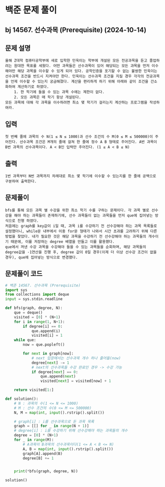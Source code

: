 # 백준 문제 풀이
## bj 14567. 선수과목 (Prerequisite) (2024-10-14)

## 문제 설명
    올해 Z대학 컴퓨터공학부에 새로 입학한 민욱이는 학부에 개설된 모든 전공과목을 듣고 졸업하려는 원대한 목표를 세웠다. 어떤 과목들은 선수과목이 있어 해당되는 모든 과목을 먼저 이수해야만 해당 과목을 이수할 수 있게 되어 있다. 공학인증을 포기할 수 없는 불쌍한 민욱이는 선수과목 조건을 반드시 지켜야만 한다. 민욱이는 선수과목 조건을 지킬 경우 각각의 전공과목을 언제 이수할 수 있는지 궁금해졌다. 계산을 편리하게 하기 위해 아래와 같이 조건을 간소화하여 계산하기로 하였다.
        1. 한 학기에 들을 수 있는 과목 수에는 제한이 없다.     
        2. 모든 과목은 매 학기 항상 개설된다.
    모든 과목에 대해 각 과목을 이수하려면 최소 몇 학기가 걸리는지 계산하는 프로그램을 작성하여라.

## 입력
    첫 번째 줄에 과목의 수 N(1 ≤ N ≤ 1000)과 선수 조건의 수 M(0 ≤ M ≤ 500000)이 주어진다. 선수과목 조건은 M개의 줄에 걸쳐 한 줄에 정수 A B 형태로 주어진다. A번 과목이 B번 과목의 선수과목이다. A < B인 입력만 주어진다. (1 ≤ A < B ≤ N)

## 출력
    1번 과목부터 N번 과목까지 차례대로 최소 몇 학기에 이수할 수 있는지를 한 줄에 공백으로 구분하여 출력한다.

## 문제풀이
    bfs를 통해 모든 과목 별 수강을 위한 최소 학기 수를 구하는 문제이다. 각 과목 별로 선수강을 해야 하는 과목들이 존재하기에, 선수 과목들이 없는 과목들을 먼저 que에 집어넣는 방식으로 진행 하였다.
    처음에는 graph를 key값이 i일 때, 과목 i를 수강하기 전 선수강해야 하는 과목 목록들로 설정했더니, while문 내부에서 이중 for문 형태가 나와서 시간 초과를 고려하기 위해 다른 방법을 찾았다. 내가 필요한 것은 해당 과목을 수강하기 전 선수강해야 하는 과목들의 개수이기 때문에, 이를 저장하는 degree 배열을 만들고 이를 활용했다.
    que에서 꺼낸 수강 과목을 수강해야 들을 수 있는 과목들을 순회하며, 해당 과목들의 degree값을 -1연산을 진행 후, degree 값이 0일 경우(이제 더 이상 선수강 조건이 없을 경우), que에 집어넣는 방식으로 변경했다.
    
## 문제풀이 코드
```python
# 백준 14567. 선수과목 (Prerequisite)
import sys
from collections import deque
input = sys.stdin.readline

def bfs(graph, degree, N):
    que = deque()
    visited = [0] * (N+1)
    for i in range(1, N+1):
        if degree[i] == 0:
            que.append(i)
            visited[i] = 1
    while que:
        now = que.popleft()

        for next in graph[now]:
            # next 입장에서는 선수과목 개수 하나 줄어듦(now)
            degree[next] -= 1
            # next의 선수과목들 수강 완료인 경우 -> 수강 가능
            if degree[next] == 0:
                que.append(next)
                visited[next] = visited[now] + 1

    return visited[1:]

def solution():
    # N : 과목의 수(1 <= N <= 1000)
    # M : 선수 조건의 수(0 <= M <= 500000)
    N, M = map(int, input().rstrip().split())

    # graph[i] : i를 선수과목으로 둔 과목 목록
    graph = [[] for _ in range(N + 1)]
    # degree[i] : i를 수강하기 위해 선수강해야 하는 과목들의 개수
    degree = [0] * (N+1)
    for _ in range(M):
        # A과목이 B과목의 선수과목이다(1 <= A < B <= N)
        A, B = map(int, input().rstrip().split())
        graph[A].append(B)
        degree[B] += 1


    print(*bfs(graph, degree, N))

solution()
```